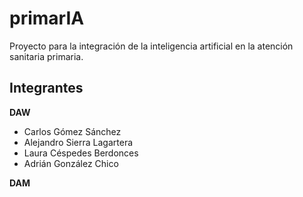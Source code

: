 # primarIA
Proyecto para la integración de la inteligencia artificial en la atención sanitaria primaria.


## Integrantes
**DAW**
- Carlos Gómez Sánchez
- Alejandro Sierra Lagartera
- Laura Céspedes Berdonces
- Adrián González Chico

**DAM**
